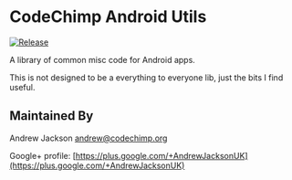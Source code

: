 # CodeChimp Android Utils

[![Release](https://img.shields.io/github/release/andrew-codechimp/androidutils.svg?label=maven)](https://github.com/andrew-codechimp/androidutils)

A library of common misc code for Android apps.

This is not designed to be a everything to everyone lib, just the bits I find useful.

## Maintained By

Andrew Jackson <andrew@codechimp.org>

Google+ profile: 
[https://plus.google.com/+AndrewJacksonUK](https://plus.google.com/+AndrewJacksonUK)

